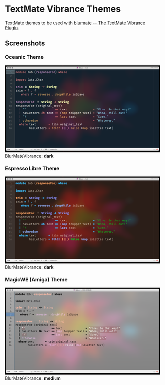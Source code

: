 # TextMate Vibrance Themes

TextMate themes to be used with [blurmate -- The TextMate Vibrance Plugin][blurmate].

## Screenshots

### Oceanic Theme
![Screenshot][screenshot_oceanic]
BlurMateVibrance: **dark**

### Espresso Libre Theme
![Screenshot][screenshot_espresso_libre]
BlurMateVibrance: **dark**

### MagicWB (Amiga) Theme
![Screenshot][screenshot_magic_wb_amiga]
BlurMateVibrance: **medium**


[blurmate]: https://github.com/dantiel/blurmate "blurmate – The TextMate vibrance plugin"

[screenshot_oceanic]: screenshot-oceanic.png "Screenshot of Oceanic Theme"
[screenshot_espresso_libre]: screenshot-espresso-libre.png "Screenshot of Espresso Libre Theme"
[screenshot_magic_wb_amiga]: screenshot-magic-wb-amiga.png "Screenshot of MagicWB (Amiga) Theme"